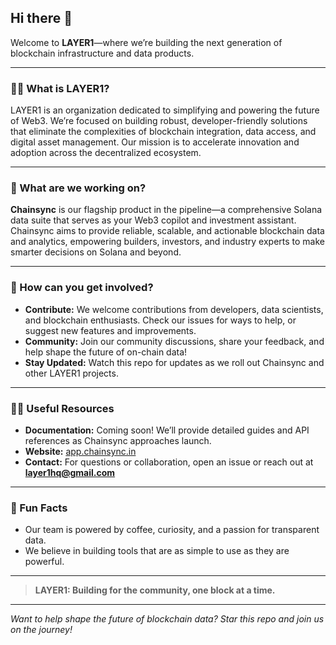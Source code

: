 ## Hi there 👋

Welcome to **LAYER1**—where we’re building the next generation of blockchain infrastructure and data products.

---

### 🙋‍♂️ What is LAYER1?

LAYER1 is an organization dedicated to simplifying and powering the future of Web3. We’re focused on building robust, developer-friendly solutions that eliminate the complexities of blockchain integration, data access, and digital asset management. Our mission is to accelerate innovation and adoption across the decentralized ecosystem.

---

### 🚧 What are we working on?

**Chainsync** is our flagship product in the pipeline—a comprehensive Solana data suite that serves as your Web3 copilot and investment assistant. Chainsync aims to provide reliable, scalable, and actionable blockchain data and analytics, empowering builders, investors, and industry experts to make smarter decisions on Solana and beyond.

---

### 🌈 How can you get involved?

- **Contribute:** We welcome contributions from developers, data scientists, and blockchain enthusiasts. Check our issues for ways to help, or suggest new features and improvements.
- **Community:** Join our community discussions, share your feedback, and help shape the future of on-chain data!
- **Stay Updated:** Watch this repo for updates as we roll out Chainsync and other LAYER1 projects.

---

### 👩‍💻 Useful Resources

- **Documentation:** Coming soon! We’ll provide detailed guides and API references as Chainsync approaches launch.
- **Website:** [app.chainsync.in](https://app.chainsync.in)
- **Contact:** For questions or collaboration, open an issue or reach out at **layer1hq@gmail.com**

---

### 🍿 Fun Facts

- Our team is powered by coffee, curiosity, and a passion for transparent data.
- We believe in building tools that are as simple to use as they are powerful.

---

> **LAYER1: Building for the community, one block at a time.**

---

*Want to help shape the future of blockchain data? Star this repo and join us on the journey!*
